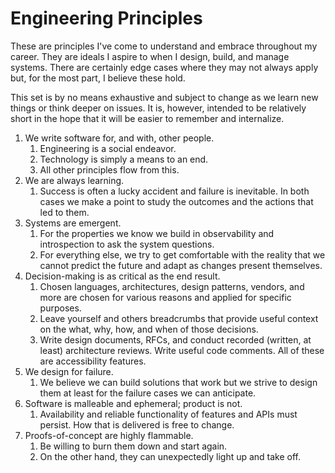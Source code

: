 # Engineering Principles

These are principles I've come to understand and embrace throughout my career.
They are ideals I aspire to when I design, build, and manage systems. There are
certainly edge cases where they may not always apply but, for the most part,
I believe these hold.

This set is by no means exhaustive and subject to change as we learn new things
or think deeper on issues. It is, however, intended to be relatively short in
the hope that it will be easier to remember and internalize.

1. We write software for, and with, other people.
    1. Engineering is a social endeavor.
    2. Technology is simply a means to an end.
    3. All other principles flow from this.
2. We are always learning.
    1. Success is often a lucky accident and failure is inevitable. In both cases
       we make a point to study the outcomes and the actions that led to them.
3. Systems are emergent.
    1. For the properties we know we build in observability and introspection to
       ask the system questions.
    2. For everything else, we try to get comfortable with the reality that we
       cannot predict the future and adapt as changes present themselves.
4. Decision-making is as critical as the end result.
    1. Chosen languages, architectures, design patterns, vendors, and more are
       chosen for various reasons and applied for specific purposes.
    2. Leave yourself and others breadcrumbs that provide useful context on the
       what, why, how, and when of those decisions.
      1. Write design documents, RFCs, and conduct recorded (written, at least)
         architecture reviews. Write useful code comments. All of these are
         accessibility features.
5. We design for failure.
    1. We believe we can build solutions that work but we strive to design them
       at least for the failure cases we can anticipate.
6. Software is malleable and ephemeral; product is not.
    1. Availability and reliable functionality of features and APIs must persist.
       How that is delivered is free to change.
7. Proofs-of-concept are highly flammable.
    1. Be willing to burn them down and start again.
    2. On the other hand, they can unexpectedly light up and take off.
